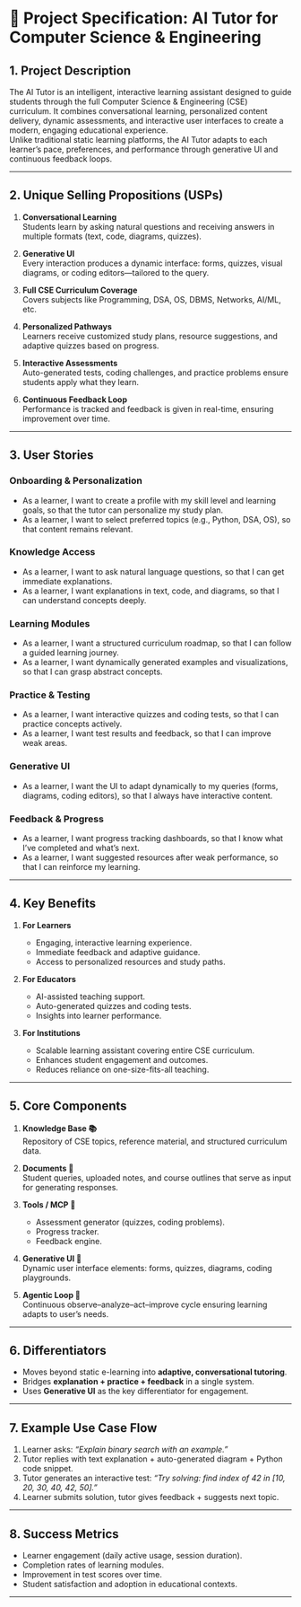 # 📘 Project Specification: AI Tutor for Computer Science & Engineering

## 1. Project Description
The AI Tutor is an intelligent, interactive learning assistant designed to guide students through the full Computer Science & Engineering (CSE) curriculum. It combines conversational learning, personalized content delivery, dynamic assessments, and interactive user interfaces to create a modern, engaging educational experience.  
Unlike traditional static learning platforms, the AI Tutor adapts to each learner’s pace, preferences, and performance through generative UI and continuous feedback loops.

---

## 2. Unique Selling Propositions (USPs)

1. **Conversational Learning**  
   Students learn by asking natural questions and receiving answers in multiple formats (text, code, diagrams, quizzes).

2. **Generative UI**  
   Every interaction produces a dynamic interface: forms, quizzes, visual diagrams, or coding editors—tailored to the query.

3. **Full CSE Curriculum Coverage**  
   Covers subjects like Programming, DSA, OS, DBMS, Networks, AI/ML, etc.

4. **Personalized Pathways**  
   Learners receive customized study plans, resource suggestions, and adaptive quizzes based on progress.

5. **Interactive Assessments**  
   Auto-generated tests, coding challenges, and practice problems ensure students apply what they learn.

6. **Continuous Feedback Loop**  
   Performance is tracked and feedback is given in real-time, ensuring improvement over time.

---

## 3. User Stories

### Onboarding & Personalization
- As a learner, I want to create a profile with my skill level and learning goals, so that the tutor can personalize my study plan.  
- As a learner, I want to select preferred topics (e.g., Python, DSA, OS), so that content remains relevant.  

### Knowledge Access
- As a learner, I want to ask natural language questions, so that I can get immediate explanations.  
- As a learner, I want explanations in text, code, and diagrams, so that I can understand concepts deeply.  

### Learning Modules
- As a learner, I want a structured curriculum roadmap, so that I can follow a guided learning journey.  
- As a learner, I want dynamically generated examples and visualizations, so that I can grasp abstract concepts.  

### Practice & Testing
- As a learner, I want interactive quizzes and coding tests, so that I can practice concepts actively.  
- As a learner, I want test results and feedback, so that I can improve weak areas.  

### Generative UI
- As a learner, I want the UI to adapt dynamically to my queries (forms, diagrams, coding editors), so that I always have interactive content.  

### Feedback & Progress
- As a learner, I want progress tracking dashboards, so that I know what I’ve completed and what’s next.  
- As a learner, I want suggested resources after weak performance, so that I can reinforce my learning.  

---

## 4. Key Benefits

1. **For Learners**  
   - Engaging, interactive learning experience.  
   - Immediate feedback and adaptive guidance.  
   - Access to personalized resources and study paths.  

2. **For Educators**  
   - AI-assisted teaching support.  
   - Auto-generated quizzes and coding tests.  
   - Insights into learner performance.  

3. **For Institutions**  
   - Scalable learning assistant covering entire CSE curriculum.  
   - Enhances student engagement and outcomes.  
   - Reduces reliance on one-size-fits-all teaching.  

---

## 5. Core Components

1. **Knowledge Base 📚**  
   Repository of CSE topics, reference material, and structured curriculum data.  

2. **Documents 📄**  
   Student queries, uploaded notes, and course outlines that serve as input for generating responses.  

3. **Tools / MCP 🔧**  
   - Assessment generator (quizzes, coding problems).  
   - Progress tracker.  
   - Feedback engine.  

4. **Generative UI 🎨**  
   Dynamic user interface elements: forms, quizzes, diagrams, coding playgrounds.  

5. **Agentic Loop 🔄**  
   Continuous observe–analyze–act–improve cycle ensuring learning adapts to user’s needs.  

---

## 6. Differentiators
- Moves beyond static e-learning into **adaptive, conversational tutoring**.  
- Bridges **explanation + practice + feedback** in a single system.  
- Uses **Generative UI** as the key differentiator for engagement.  

---

## 7. Example Use Case Flow
1. Learner asks: *“Explain binary search with an example.”*  
2. Tutor replies with text explanation + auto-generated diagram + Python code snippet.  
3. Tutor generates an interactive test: *“Try solving: find index of 42 in [10, 20, 30, 40, 42, 50].”*  
4. Learner submits solution, tutor gives feedback + suggests next topic.  

---

## 8. Success Metrics
- Learner engagement (daily active usage, session duration).  
- Completion rates of learning modules.  
- Improvement in test scores over time.  
- Student satisfaction and adoption in educational contexts.  

---
